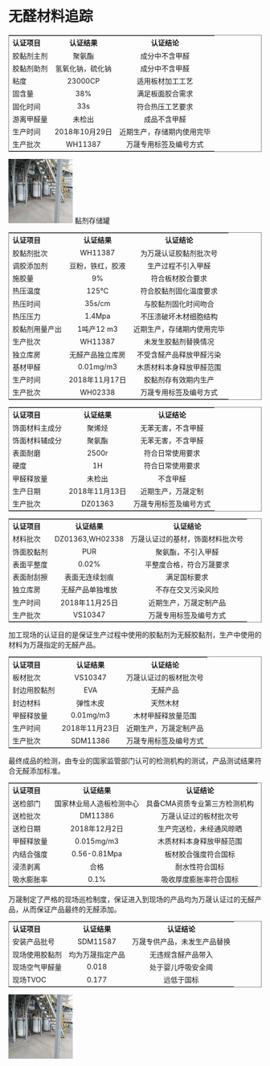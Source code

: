 无醛材料追踪
=========
<!-- 胶黏剂认证-->

  <table  width="500" frame="box">
    <tr>
      <th align="left">认证项目</th>
      <th align="middle">认证结果</th>
      <th align="middle">认证结论</th>
    </tr>
    <tr>
      <td align="left">胶黏剂主剂</td>
      <td align="middle">聚氨酯</td>
      <td align="middle">成分中不含甲醛</td>
    </tr>
    <tr>
      <td align="left">胶黏剂助剂</td>
      <td align="middle">氢氧化钠，硫化钠</td>
      <td align="middle">成分中不含甲醛</td>
    </tr>
    <tr>
      <td align="left">粘度</td>
      <td align="middle">23000CP</td>
      <td align="middle">适用板材加工工艺</td>
    </tr>
    <tr>
      <td align="left">固含量</td>
      <td align="middle">38%</td>
      <td align="middle">满足板面胶合需求</td>
    </tr>
    <tr>
      <td align="left">固化时间</td>
      <td align="middle">33s</td>
      <td align="middle">符合热压工艺要求</td>
    </tr>
    <tr>
      <td align="left">游离甲醛量</td>
      <td align="middle">未检出</td>
      <td align="middle">成品不含甲醛</td>
    </tr>
    <tr>
      <td align="left">生产时间</td>
      <td align="middle">2018年10月29日</td>
      <td align="middle">近期生产，存储期内使用完毕</td>
    </tr>
    <tr>
      <td align="left">生产批次</td>
      <td align="middle">WH11387</td>
      <td align="middle">万晟专用标签及编号方式</td>
    </tr>

  </table>

  <p>
    <img src="img/storage.jpg"  alt="hi" class="inline" width="128" height="128"/>
    黏剂存储罐
  </p>
<!-- 基材认证-->
  <table  width="500" frame="box">
    <tr>
      <th align="left">认证项目</th>
      <th align="middle">认证结果</th>
      <th align="middle">认证结论</th>
    </tr>
    <tr>
      <td align="left">胶黏剂批次</td>
      <td align="middle">WH11387</td>
      <td align="middle">为万晟认证胶黏剂批次号</td>
    </tr>
    <tr>
      <td align="left">调胶添加剂</td>
      <td align="middle">豆粉，铁红，胶液</td>
      <td align="middle">生产过程不引入甲醛</td>
    </tr>
    <tr>
      <td align="left">施胶量</td>
      <td align="middle">9%</td>
      <td align="middle">符合板材胶合要求</td>
    </tr>
    <tr>
      <td align="left">热压温度</td>
      <td align="middle">125℃</td>
      <td align="middle">符合胶黏剂固化温度要求</td>
    </tr>
    <tr>
      <td align="left">热压时间</td>
      <td align="middle">35s/cm</td>
      <td align="middle">与胶黏剂固化时间吻合</td>
    </tr>
    <tr>
      <td align="left">热压压力</td>
      <td align="middle">1.4Mpa</td>
      <td align="middle">不压溃破坏木材细胞结构</td>
    </tr>
    <tr>
      <td align="left">胶黏剂用量产出</td>
      <td align="middle">1吨产12 m3</td>
      <td align="middle">近期生产，存储期内使用完毕</td>
    </tr>
    <tr>
      <td align="left">生产批次</td>
      <td align="middle">WH11387</td>
      <td align="middle">未发生胶黏剂替换情况</td>
    </tr>
    <tr>
      <td align="left">独立库房</td>
      <td align="middle">无醛产品独立库房</td>
      <td align="middle">不受含醛产品释放甲醛污染</td>
    </tr>
    <tr>
      <td align="left">基材甲醛</td>
      <td align="middle">0.01mg/m3</td>
      <td align="middle">木质材料本身释放甲醛范围</td>
    </tr>
    <tr>
      <td align="left">生产时间</td>
      <td align="middle">2018年11月17日</td>
      <td align="middle">胶黏剂存有效期内生产</td>
    </tr>
    <tr>
      <td align="left">生产批次</td>
      <td align="middle">WH02338</td>
      <td align="middle">万晟专用标签及编号方式</td>
    </tr>
  </table>
<!-- 表材认证-->
<table  width="500" frame="box">
  <tr>
    <th align="left">认证项目</th>
    <th align="middle">认证结果</th>
    <th align="middle">认证结论</th>
  </tr>
  <tr>
    <td align="left">饰面材料主成分</td>
    <td align="middle">聚烯烃</td>
    <td align="middle">无苯无害，不含甲醛</td>
  </tr>
  <tr>
    <td align="left">饰面材料辅成分</td>
    <td align="middle">聚氨酯</td>
    <td align="middle">无苯无害，不含甲醛</td>
  </tr>
  <tr>
    <td align="left">表面耐磨</td>
    <td align="middle">2500r</td>
    <td align="middle">符合日常使用要求</td>
  </tr>
  <tr>
    <td align="left">硬度</td>
    <td align="middle">1H</td>
    <td align="middle">符合日常使用要求</td>
  </tr>
  <tr>
    <td align="left">甲醛释放量</td>
    <td align="middle">未检出</td>
    <td align="middle">不含甲醛</td>
  </tr>
  <tr>
    <td align="left">生产日期</td>
    <td align="middle">2018年11月13日</td>
    <td align="middle">近期生产，万晟定制</td>
  </tr>

  <tr>
    <td align="left">生产批次</td>
    <td align="middle">DZ01363</td>
    <td align="middle">万晟专用标签及编号方式</td>
  </tr>

</table>

<!-- 饰面认证-->
<table  width="500" frame="box">
  <tr>
    <th align="left">认证项目</th>
    <th align="middle">认证结果</th>
    <th align="middle">认证结论</th>
  </tr>
  <tr>
    <td align="left">材料批次</td>
    <td align="middle">DZ01363,WH02338</td>
    <td align="middle">万晟认证过的基材，饰面材料批次号</td>
  </tr>
  <tr>
    <td align="left">饰面胶黏剂</td>
    <td align="middle">PUR</td>
    <td align="middle">聚氨酯，不引入甲醛</td>
  </tr>
  <tr>
    <td align="left">表面平整度</td>
    <td align="middle">0.02%</td>
    <td align="middle">平整度合格，符合万晟要求</td>
  </tr>
  <tr>
    <td align="left">表面耐刮擦</td>
    <td align="middle">表面无连续划痕</td>
    <td align="middle">满足国标要求</td>
  </tr>
  <tr>
    <td align="left">独立库房</td>
    <td align="middle">无醛产品单独堆放</td>
    <td align="middle">不存在交叉污染风险</td>
  </tr>
  <tr>
    <td align="left">生产时间</td>
    <td align="middle">2018年11月25日</td>
    <td align="middle">近期生产，万晟定制产品</td>
  </tr>
  <tr>
    <td align="left">生产批次</td>
    <td align="middle">VS10347</td>
    <td align="middle">万晟专用标签及编号方式</td>
  </tr>

</table>

<!-- 加工认证-->
<p>加工现场的认证目的是保证生产过程中使用的胶黏剂为无醛胶黏剂，生产中使用的材料为万晟指定的无醛产品。
</p>
<table  width="500" frame="box">
  <tr>
    <th align="left">认证项目</th>
    <th align="middle">认证结果</th>
    <th align="middle">认证结论</th>
  </tr>
  <tr>
    <td align="left">板材批次</td>
    <td align="middle">VS10347</td>
    <td align="middle">万晟认证过的板材批次号</td>
  </tr>
  <tr>
    <td align="left">封边用胶黏剂</td>
    <td align="middle">EVA</td>
    <td align="middle">无醛产品</td>
  </tr>
  <tr>
    <td align="left">封边材料</td>
    <td align="middle">弹性木皮</td>
    <td align="middle">天然木材</td>
  </tr>
  <tr>
    <td align="left">甲醛释放量</td>
    <td align="middle">0.01mg/m3</td>
    <td align="middle">木材甲醛释放量范围</td>
  </tr>

  <tr>
    <td align="left">生产时间</td>
    <td align="middle">2018年11月23日</td>
    <td align="middle">近期生产，万晟定制产品</td>
  </tr>
  <tr>
    <td align="left">生产批次</td>
    <td align="middle">SDM11386</td>
    <td align="middle">万晟专用标签及编号方式</td>
  </tr>

</table>

<!-- 成品检测-->
<p>最终成品的检测，由专业的国家监管部门认可的检测机构的测试，产品测试结果符合无醛添加标准。
</p>
<table  width="500" frame="box">
  <tr>
    <th align="left">认证项目</th>
    <th align="middle">认证结果</th>
    <th align="middle">认证结论</th>
  </tr>
  <tr>
    <td align="left">送检部门</td>
    <td align="middle">国家林业局人造板检测中心</td>
    <td align="middle">具备CMA资质专业第三方检测机构</td>
  </tr>
  <tr>
    <td align="left">送检批次</td>
    <td align="middle">DM11386</td>
    <td align="middle">万晟认证过的板材批次号</td>
  </tr>
  <tr>
    <td align="left">送检日期</td>
    <td align="middle">2018年12月2日</td>
    <td align="middle">生产完送检，未经通风晾晒</td>
  </tr>
  <tr>
    <td align="left">甲醛释放量</td>
    <td align="middle">0.015mg/m3</td>
    <td align="middle">木质材料本身释放甲醛范围</td>
  </tr>

  <tr>
    <td align="left">内结合强度</td>
    <td align="middle">0.56-0.81Mpa</td>
    <td align="middle">板材胶合强度符合国标</td>
  </tr>
  <tr>
    <td align="left">浸渍剥离</td>
    <td align="middle">合格</td>
    <td align="middle">耐水性符合国标</td>
  </tr>
  <tr>
    <td align="left">吸水膨胀率</td>
    <td align="middle">0.1%</td>
    <td align="middle">吸收厚度膨胀率符合国标</td>
  </tr>
</table>

<!-- 组装装配-->
<p>万晟制定了严格的现场巡检制度，保证进入到现场的产品均为万晟认证过的无醛产品，从而保证产品最终的无醛添加。
</p>
<table  width="500" frame="box">
  <tr>
    <th align="left">认证项目</th>
    <th align="middle">认证结果</th>
    <th align="middle">认证结论</th>
  </tr>
  <tr>
    <td align="left">安装产品批号</td>
    <td align="middle">SDM11587</td>
    <td align="middle">万晟专供产品，未发生产品替换</td>
  </tr>
  <tr>
    <td align="left">现场使用胶黏剂</td>
    <td align="middle">均为万晟指定产品</td>
    <td align="middle">无违规含醛产品带入</td>
  </tr>
  <tr>
    <td align="left">现场空气甲醛量</td>
    <td align="middle">0.018</td>
    <td align="middle">处于婴儿呼吸安全阈</td>
  </tr>
  <tr>
    <td align="left">现场TVOC</td>
    <td align="middle">0.177</td>
    <td align="middle">远低于国标</td>
  </tr>
</table>

<p>
  <img src="https://github.com/gide87/gide87.github.io/blob/master/img/%E7%B2%98%E5%89%82%E5%AD%98%E5%82%A8%E7%BD%90.jpg" width="128" height="128"/>

</p>
